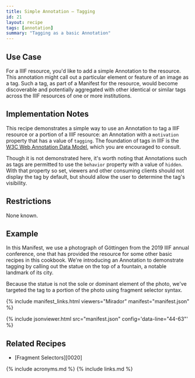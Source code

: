 ```yaml
---
title: Simple Annotation — Tagging
id: 21
layout: recipe
tags: [annotation]
summary: "Tagging as a basic Annotation"
---
```


## Use Case

For a IIIF resource, you'd like to add a simple Annotation to the resource. This annotation might call out a particular element or feature of an image as a tag. Such a tag, as part of a Manifest for the resource, would become discoverable and potentially aggregated with other identical or similar tags across the IIIF resources of one or more institutions.

## Implementation Notes

This recipe demonstrates a simple way to use an Annotation to tag a IIIF resource or a portion of a IIIF resource: an Annotation with a `motivation` property that has a value of `tagging`. The foundation of tags in IIIF is the [W3C Web Annotation Data Model](http://w3.org/TR/annotation-model/), which you are encouraged to consult.

Though it is not demonstrated here, it's worth noting that Annotations such as tags are permitted to use the `behavior` property with a value of `hidden`. With that property so set, viewers and other consuming clients should not display the tag by default, but should allow the user to determine the tag's visibility.

## Restrictions

None known.

## Example

In this Manifest, we use a photograph of Göttingen from the 2019 IIIF annual conference, one that has provided the resource for some other basic recipes in this cookbook. We're introducing an Annotation to demonstrate tagging by calling out the statue on the top of a fountain, a notable landmark of its city.

Because the statue is not the sole or dominant element of the photo, we've targeted the tag to a portion of the photo using fragment selector syntax.

{% include manifest_links.html viewers="Mirador" manifest="manifest.json" %}

{% include jsonviewer.html src="manifest.json" config='data-line="44-63"' %}

## Related Recipes

* [Fragment Selectors][0020]

{% include acronyms.md %}
{% include links.md %}

